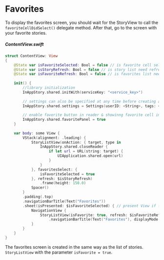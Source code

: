 # Favorites

To display the favorites screen, you should wait for the StoryView to call the `favoriteCellDidSelect()` delegate method. After that, go to the screen with your favorite stories.

##### ContentView.swift
```swift
struct ContentView: View
{
    @State var isFavoriteSelected: Bool = false // is favorite cell selected in list
    @State var isStoryRefresh: Bool = false // is story list need refresh
    @State var isFavoriteRefresh: Bool = false // is favorites list need refresh
        
    init() {
        //library initialization
        InAppStory.shared.initWith(serviceKey: "<service_key>")
        
        // settings can also be specified at any time before creating a StoryListView or calling individual stories
        InAppStory.shared.settings = Settings(userID: <String>, tags: <Array<String>>)
        
        // enable favorite button in reader & showinng favorite cell in the end of list
        InAppStory.shared.favoritePanel = true
    }
    
    var body: some View {
        VStack(alignment: .leading) {
            StoryListView(onAction: { target, type in
                InAppStory.shared.closeReader {
                    if let url = URL(string: target) {
                        UIApplication.shared.open(url)
                    }
                }
            }, favoritesSelect: {
                isFavoriteSelected = true
            }, refresh: $isStoryRefresh)
                .frame(height: 150.0)
            Spacer()
        }
        .padding(.top)
        .navigationBarTitle(Text("Favorites"))
        .sheet(isPresented: $isFavoriteSelected) { // present View if favorite cell is selected
            NavigationView {
                StoryListView(isFavorite: true, refresh: $isFavoriteRefresh) // favorites stories list view
                    .navigationBarTitle(Text("Favorites"), displayMode: .inline)
            }
        }
    }
}
```

The favorites screen is created in the same way as the list of stories. `StoryListView` with the parameter `isFavorite = true`.